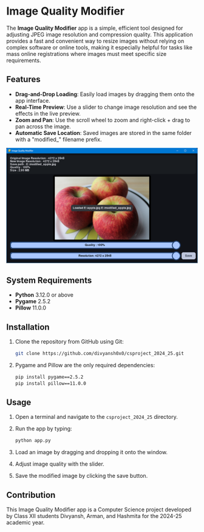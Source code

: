 # Image Quality Modifier

The **Image Quality Modifier** app is a simple, efficient tool designed for adjusting JPEG image resolution and compression quality. This application provides a fast and convenient way to resize images without relying on complex software or online tools, making it especially helpful for tasks like mass online registrations where images must meet specific size requirements.

## Features

- **Drag-and-Drop Loading**: Easily load images by dragging them onto the app interface.
- **Real-Time Preview**: Use a slider to change image resolution and see the effects in the live preview.
- **Zoom and Pan**: Use the scroll wheel to zoom and right-click + drag to pan across the image.
- **Automatic Save Location**: Saved images are stored in the same folder with a "modified_" filename prefix.


![ImageQualityModifierTest](ImageQualityModifierTest.png)

## System Requirements

- **Python** 3.12.0 or above
- **Pygame** 2.5.2
- **Pillow** 11.0.0


## Installation

1. Clone the repository from GitHub using Git:

   ```bash
   git clone https://github.com/divyansh0x0/csproject_2024_25.git
   ```

2. Pygame and Pillow are the only required dependencies:

   ```bash
   pip install pygame==2.5.2
   pip install pillow==11.0.0
   ```

## Usage

1. Open a terminal and navigate to the `csproject_2024_25` directory.
2. Run the app by typing:

   ```bash
   python app.py
   ```

3. Load an image by dragging and dropping it onto the window.
4. Adjust image quality with the slider.
5. Save the modified image by clicking the save button.

## Contribution
This Image Quality Modifier app is a Computer Science project developed by Class XII students Divyansh, Arman, and Hashmita for the 2024-25 academic year.
